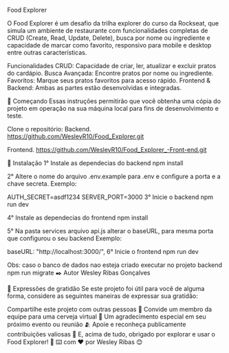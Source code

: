 Food Explorer

O Food Explorer é um desafio da trilha explorer do curso da Rockseat, que simula um ambiente de restaurante com funcionalidades completas de CRUD (Create, Read, Update, Delete), busca por nome ou ingrediente e capacidade de marcar como favorito, responsivo para mobile e desktop entre outras características.

Funcionalidades CRUD: Capacidade de criar, ler, atualizar e excluir pratos do cardápio. Busca Avançada: Encontre pratos por nome ou ingrediente. Favoritos: Marque seus pratos favoritos para acesso rápido. Frontend & Backend: Ambas as partes estão desenvolvidas e integradas.

🚀 Começando Essas instruções permitirão que você obtenha uma cópia do projeto em operação na sua máquina local para fins de desenvolvimento e teste.

Clone o repositório: Backend. https://github.com/WesleyR10/Food_Explorer.git

Frontend. https://github.com/WesleyR10/Food_Explorer_-Front-end.git

🔧 Instalação 1° Instale as dependecias do backend npm install

2° Altere o nome do arquivo .env.example para .env e configure a porta e a chave secreta. Exemplo:

AUTH_SECRET=asdf1234
SERVER_PORT=3000
3° Inicie o backend npm run dev

4° Instale as dependecias do frontend npm install

5° Na pasta services arquivo api.js alterar o baseURL, para mesma porta que configurou o seu backend Exemplo:

baseURL: "http://localhost:3000/",
6° Inicie o frontend npm run dev

Obs: caso o banco de dados nao esteja criado executar no projeto backend npm run migrate   ✒️ Autor Wesley Ribas Gonçalves

🎁 Expressões de gratidão Se este projeto foi útil para você de alguma forma, considere as seguintes maneiras de expressar sua gratidão:

Compartilhe este projeto com outras pessoas 📢
Convide um membro da equipe para uma cerveja virtual 🍺
Um agradecimento especial em seu próximo evento ou reunião 🫂
Apoie e reconheça publicamente contribuições valiosas 🌟
E, acima de tudo, obrigado por explorar e usar o Food Explorer! 🙏 ⌨️ com ❤️ por Wesley Ribas 😊
